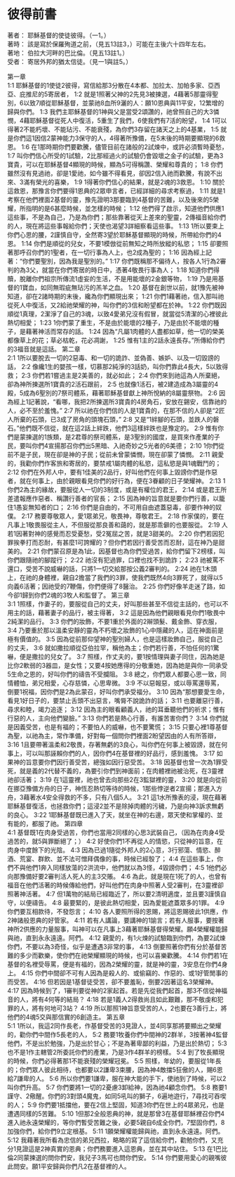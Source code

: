 # 彼得前書  


著者：	耶穌基督的使徒彼得。（一1。）  
著時：	該是寫於保羅殉道之前，（見五13註3，）可能在主後六十四年左右。  
著地：	伯拉大河畔的巴比倫。（見五13註1。）  
受者：	寄居外邦的猶太信徒。（見一1與註5。）  

第一章  
1:1	耶穌基督的1使徒2彼得，寫信給那3分散在4本都、加拉太、加帕多家、亞西亞、庇推尼的5寄居者，
1:2	就是1照著父神的2先見3被揀選，4藉著5那靈得聖別，6以致7順從耶穌基督，並蒙祂8血所9灑的人：願10恩典與11平安，12繁增的歸與你們。
1:3	我們主耶穌基督的1神與父是當受2頌讚的，祂曾照自己的大3憐憫，4藉耶穌基督從死人中復活，5重生了我們，6使我們有7活的盼望，
1:4	1可以得著2不能朽壞、不能玷污、不能衰殘，為你們3存留在諸天之上的4基業，
1:5	就是你們這1因信2蒙神能力3保守的人，4得著所豫備，在5末後的時期要顯現的6救恩。
1:6	在1那時期你們要歡騰，儘管目前在諸般的2試煉中，或許必須暫時憂愁，
1:7	叫你們信心所受的1試驗，2比那經過火的試驗仍會毀壞之金子的試驗，更為3寶貴，可以在耶穌基督4顯現的時候，顯為5可得稱讚、榮耀和尊貴的；
1:8	你們雖然沒有見過祂，卻是1愛祂，如今雖不得看見，卻因2信入祂而歡騰，有說不出來、3滿有榮光的喜樂，
1:9	1得著你們信心的結果，就是2魂的3救恩。
1:10	關於這救恩，那豫言你們要得1恩典的2眾申言者，已經詳細的尋求考察過，
1:11	就是1考察在他們裡面2基督的靈，豫先證明3那要臨到4基督的苦難，以及後來的5榮耀，所指明的是6甚麼時候，並怎樣的時候；
1:12	他們得了啟示，知道他們供應1這些事，不是為自己，乃是為你們；那些靠著從天上差來的聖靈，2傳福音給你們的人，現在將這些事報給你們；天使也渴望3詳細察看這些事。
1:13	1所以要束上你們心思的腰，2謹慎自守，全然寄3望於耶穌基督顯現的時候，所帶給你們的4恩。
1:14	你們是順從的兒女，不要1模倣從前無知之時所放縱的私慾；
1:15	卻要照著那呼召你們的1聖者，在一切行事為人上，也2成為聖的；
1:16	因為經上記著：“你們要聖別，因為我是聖別的。”
1:17	你們既稱那不偏待人，按各人1行為2審判的為3父，就當在你們寄居的時日中，憑著4敬畏行事為人；
1:18	知道你們得贖，脫離你們祖宗所傳流1虛妄的生活，不是用能壞的2金銀等物，
1:19	乃是用基督的1寶血，如同無瑕疵無玷污的羔羊之血。
1:20	基督在創世以前，就1豫先被神知道，卻在2諸時期的末後，纔為你們顯現出來；
1:21	你們1藉著祂，信入那叫祂從死人中復活，又2給祂榮耀的神，叫你們的3信和盼望都在於神。
1:22	你們既因順從1真理，2潔淨了自己的3魂，以致4愛弟兄沒有假冒，就當從5清潔的心裡彼此熱切相愛；
1:23	1你們蒙了重生，不是由於能壞的2種子，乃是由於不能壞的種子，是藉著神活而常存的話。
1:24	因為“凡屬1肉體的人盡都如草，他一切的榮美都像草上的花；草必枯乾，花必凋謝，
1:25	惟有1主的2話永遠長存。”所傳給你們的3福音就是這話。
第二章  
2:1	1所以要脫去一切的2惡毒、和一切的詭詐、並偽善、嫉妒、以及一切毀謗的話，
2:2	像纔1生的嬰孩一樣，切慕那2純淨的3話奶，叫你們靠此4長大，5以致得救；
2:3	你們若1嘗過主是2美善的，就必如此；
2:4	你們來到祂這為人所棄絕，卻為神所揀選所1寶貴的2活石跟前，
2:5	也就像1活石，被2建造成為3屬靈的4殿，5成為6聖別的7祭司體系，藉著耶穌基督獻上神所悅納的8屬靈祭物。
2:6	因為經上1記著說，“看哪，我把2所揀選所3寶貴的4房角石，安放在錫安，信靠祂的人，必不至於羞愧。”
2:7	所以祂在你們信的人是1寶貴的，在那不信的人卻是“2匠人所棄的石頭，已3成了房角的頭塊石頭，”
2:8	又是“1絆腳的石頭，並跌人的磐石。”他們既不信從，就在這2話上絆跌，他們3這樣絆跌也是豫定的。
2:9	惟有你們是蒙揀選的1族類，是2君尊的祭司體系，是3聖別的國度，是買來作產業的子民，要叫你們4宣揚那召你們出5黑暗、入祂奇妙之5光者的6美德；
2:10	1你們從前不是子民，現在卻是神的子民；從前未曾蒙憐憫，現在卻蒙了憐憫。
2:11	親愛的，我勸你們作客旅和寄居的，要禁戒1屬肉體的私慾，這私慾是與1魂戰鬥的；
2:12	你們在外邦人中，要有1佳美的2品行，好叫他們在何事上毀謗你們是作惡者，就在何事上，由於親眼看見你們的好行為，便在3眷顧的日子榮耀神。
2:13	1你們2為主的緣故，要服從人一切的3制度，或是有權位的君王，
2:14	或是君王所差遣報應作惡者、稱讚行善者的官長；
2:15	因為神的旨意就是要你們行善，以籠住1愚妄無知者的口；
2:16	你們是自由的，不可用自由遮蓋惡毒，卻要作神的奴僕。
2:17	務要尊敬眾人，愛1眾弟兄，敬畏神，尊敬君王。
2:18	作家僕的，要在凡事上1敬畏服從主人，不但服從那良善和藹的，就是那乖僻的也要服從。
2:19	人若1因著對神的感覺而忍受憂愁，受2冤屈之苦，就是3甜美的。
2:20	你們若因犯罪挨拳打而忍耐，有甚麼1可誇耀的？但你們若因行善受苦而忍耐，這在神乃是甜美的。
2:21	你們蒙召原是為1此，因基督也為你們受過苦，給你們留下2榜樣，叫你們跟隨祂的腳蹤行；
2:22	祂沒有犯過罪，口裡也找不到詭詐；
2:23	祂被罵不還口，受苦不說威嚇的話，只將1一切交給那按公義2審判的。
2:24	祂在1木頭上，在祂的身體裡，親自2擔當了我們的3罪，使我們既然4向3罪死了，就得以5向義6活著；因祂受的7鞭傷，你們便得了8醫治。
2:25	你們好像羊走迷了路，如今卻1歸到你們2魂的3牧人和監督了。
第三章  
3:1	1照樣，作妻子的，要服從自己的丈夫，好叫那些甚至不信從主話的，也可以不用主的話，藉著妻子的品行，被主得著，
3:2	這是因為他們親眼看見你們1敬畏中2純潔的品行。
3:3	你們的妝飾，不要1重於外面的2辮頭髮、戴金飾、穿衣服，
3:4	乃要重於那以溫柔安靜的靈為不朽壞之妝飾的1心中隱藏的人，這在神面前是極有價值的。
3:5	因為從前那仰望神的聖別婦人，也是這樣妝飾自己，服從自己的丈夫，
3:6	就如撒拉順從亞伯拉罕，稱他為主；你們若行善，不怕任何的1驚嚇，便是撒拉的兒女了。
3:7	照樣，作丈夫的，要1按情理與妻子同住，因為她是比你2軟弱的3器皿，是女性；又要4按她應得的分敬重她，因為她是與你一同承受5生命之恩的，好叫你們的禱告不受攔阻。
3:8	總之，你們眾人都要心思一致，同情體恤，弟兄相愛，心存慈憐，心思卑微。
3:9	不以惡報惡，或以辱罵還辱罵，倒要1祝福，因你們是2為此蒙召，好叫你們承受福分。
3:10	因為“那想要愛生命，看見1好日子的，要禁止舌頭不出惡言，嘴脣不說詭詐的話；
3:11	也要離惡行善，尋求和睦，竭力追逐；
3:12	因為主的眼看顧義人，祂的耳垂聽他們的祈求；惟有行惡的人，主向他們變臉。”
3:13	你們若是熱心行善，有誰苦害你們？
3:14	你們就是因義受苦，也是有福的；不要怕人的威嚇，也不要驚慌；
3:15	只要心裡1尊基督為聖，以祂為主，常作準備，好對每一個問你們裡面2盼望因由的人有所答辯，
3:16	1且要帶著溫柔和2敬畏，存著無虧的3良心，叫你們在何事上被毀謗，就在何事上，可以叫那誣賴你們的人，因你們4在基督裡的好品行，感到羞愧。
3:17	如果神的旨意要你們因行善受苦，總強如因行惡受苦。
3:18	因基督也曾一次為1罪受死，就是義的2代替不義的，為要引你們到神面前；在肉體裡祂被治死，在3靈裡祂卻活著；
3:19	在1這靈裡，祂也曾去向那些2在3監獄裡的靈，
3:20	就是向從前在挪亞豫備方舟的日子，神恆忍熱切等待的時候，1那些悖逆者2宣揚；那進入方舟，3藉著水4安全得救的不多，只有八個5人。
3:21	這1水所豫表的浸，現在藉著耶穌基督復活，也拯救你們；這浸2並不是除掉肉體的污穢，乃是向神3訴求無虧的良心。
3:22	1耶穌基督既已進入了天，就坐在神的右邊，眾天使和掌權的、並有能的，都服了祂。
第四章  
4:1	基督既1在肉身受過苦，你們也當用2同樣的心思3武裝自己，（因為在肉身4受過苦的，就5與罪斷絕了；）
4:2	好使你們1不再從人的情慾，只從神的旨意，在肉身中度餘下的光陰。
4:3	因為已過1隨從外邦人的2心意，3行邪蕩、情慾、醉酒、荒宴、群飲、並不法可憎拜偶像的事，時候已經彀了；
4:4	在這些事上，你們不與他們1奔入同樣放蕩的2洪流中，他們就以為3怪，4毀謗你們；
4:5	1他們必向那豫備好要2審判活人死人的主3交賬。
4:6	為此，就是現在1死了的人，也曾有福音在他們活著的時候傳給他們，好叫他們在肉身中照著人受2審判，在3靈裡卻照著神活著。
4:7	但1萬物的結局已經臨近了，所以要2清明適度，並且要3謹慎自守，以便禱告。
4:8	最要緊的，是彼此熱切相愛，因為愛能遮蓋眾多的1罪。
4:9	你們要互相款待，不發怨言；
4:10	各人要照所得的恩賜，將這恩賜彼此1供應，作2神諸般恩典的好管家。
4:11	若有人講論，要講神的1諭言；若有人服事，要按著神所2供應的力量服事，叫神可以在凡事上3藉著耶穌基督得榮耀。願4榮耀權能歸與祂，直到永永遠遠。阿們。
4:12	親愛的，有1火煉的試驗臨到你們，為要2試煉你們，不要以為3奇怪，似乎是遭遇3非常的事，
4:13	倒要照著你們有分於基督苦難的多少而歡樂，使你們在祂榮耀顯現的時候，也可以喜樂歡騰。
4:14	你們若1在基督的名裡受辱罵，便是有福的，因為2榮耀的靈，就是神的靈，3安息在你們4身上。
4:15	你們中間卻不可有人因為是殺人的、或偷竊的、作惡的、或1好管閒事的而受苦。
4:16	但若因是1基督徒受苦，卻不要羞恥，倒要2因著這名3榮耀神。
4:17	因為時候到了，1審判要從神的2家起首。若是先從我們起首，那3不信從神福音的人，將有4何等的結局？
4:18	若是1義人2得救尚且如此艱難，那不敬虔和犯罪的人，將有何地可3站？
4:19	所以那照1神旨意受苦的人，2也要在3善行上，將他們的4魂5交與那信實的6創造主。
第五章  
5:1	1所以，我這2同作長老，作基督受苦的3見證人，並4同享那將要顯出之榮耀的，勸你們中間作5長老的人，
5:2	務要1牧養你們中間神的2群羊，3按著神4監督他們，不是出於勉強，乃是出於甘心；不是為著卑鄙的利益，乃是出於熱切；
5:3	也不是1作主轄管2所委託你們的產業，乃是3作4群羊的榜樣。
5:4	到了牧長顯現的時候，你們必得著那1不能衰殘的榮耀冠冕。
5:5	照樣，年幼的，要服從1年長的；你們眾人彼此相待，也都要以2謙卑3束腰，因為神4敵擋5狂傲的人，賜6恩給7謙卑的人。
5:6	所以你們要1謙卑，服在神大能的手下，使祂到了時候，可以2叫你們升高。
5:7	你們要將1一切的2憂慮3卸給神，因為祂4顧念你們。
5:8	務要1謹守、2儆醒。你們的3對頭4魔鬼，如同5吼叫的獅子，6遍地遊行，7尋找可吞喫的人；
5:9	你們要1抵擋他，要在2信上堅固，知道3你們在世上的4眾弟兄，也是遭遇同樣的5苦難。
5:10	1但那2全般恩典的神，就是那曾3在基督耶穌裡召你們4進入祂永遠榮耀的，等你們暫受苦難之後，必要5親自6成全你們，7堅固你們，8加強你們，給你們9立定根基。
5:11	1願榮耀權能歸與祂，直到永永遠遠。阿們。
5:12	我藉著我所看為忠信的弟兄西拉，略略的寫了這信給你們，勸勉你們，又充分1見證這是2神真實的恩典；你們務要進入這恩典，並在其中站住。
5:13	在1巴比倫2同蒙揀選的問你們安，我兒子3馬可也問你們安。
5:14	你們要用愛心的親嘴彼此問安。願1平安歸與你們凡2在基督裡的人。